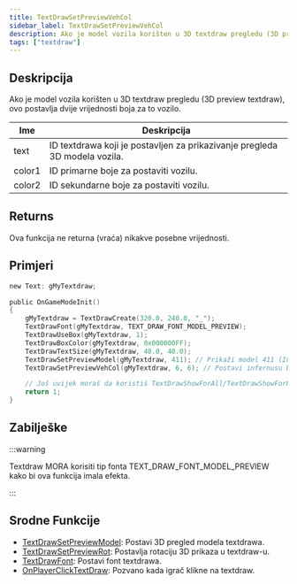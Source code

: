 ```yaml
---
title: TextDrawSetPreviewVehCol
sidebar_label: TextDrawSetPreviewVehCol
description: Ako je model vozila korišten u 3D textdraw pregledu (3D preview textdraw), ovo postavlja dvije vrijednosti boja za to vozilo.
tags: ["textdraw"]
---
```


## Deskripcija

Ako je model vozila korišten u 3D textdraw pregledu (3D preview textdraw), ovo postavlja dvije vrijednosti boja za to vozilo.

| Ime    | Deskripcija                                                                |
| ------ | -------------------------------------------------------------------------- |
| text   | ID textdrawa koji je postavljen za prikazivanje pregleda 3D modela vozila. |
| color1 | ID primarne boje za postaviti vozilu.                                      |
| color2 | ID sekundarne boje za postaviti vozilu.                                    |

## Returns

Ova funkcija ne returna (vraća) nikakve posebne vrijednosti.

## Primjeri

```c
new Text: gMyTextdraw;

public OnGameModeInit()
{
    gMyTextdraw = TextDrawCreate(320.0, 240.0, "_");
    TextDrawFont(gMyTextdraw, TEXT_DRAW_FONT_MODEL_PREVIEW);
    TextDrawUseBox(gMyTextdraw, 1);
    TextDrawBoxColor(gMyTextdraw, 0x000000FF);
    TextDrawTextSize(gMyTextdraw, 40.0, 40.0);
    TextDrawSetPreviewModel(gMyTextdraw, 411); // Prikaži model 411 (Infernus)
    TextDrawSetPreviewVehCol(gMyTextdraw, 6, 6); // Postavi infernusu boju 6 (Žuta)

    // Još uvijek moraš da koristiš TextDrawShowForAll/TextDrawShowForPlayer kako bi textdraw bio vidljiv.
    return 1;
}
```

## Zabilješke

:::warning

Textdraw MORA korisiti tip fonta TEXT_DRAW_FONT_MODEL_PREVIEW kako bi ova funkcija imala efekta.

:::

## Srodne Funkcije

- [TextDrawSetPreviewModel](TextDrawSetPreviewModel): Postavi 3D pregled modela textdrawa.
- [TextDrawSetPreviewRot](TextDrawSetPreviewRot): Postavlja rotaciju 3D prikaza u textdraw-u.
- [TextDrawFont](TextDrawFont): Postavi font textdrawa.
- [OnPlayerClickTextDraw](../callbacks/OnPlayerClickTextDraw): Pozvano kada igrač klikne na textdraw.
